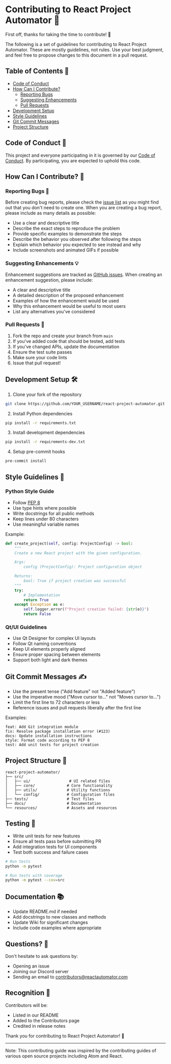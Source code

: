 # Contributing to React Project Automator 🤝

First off, thanks for taking the time to contribute! 🎉

The following is a set of guidelines for contributing to React Project Automator. These are mostly guidelines, not rules. Use your best judgment, and feel free to propose changes to this document in a pull request.

## Table of Contents 📑

- [Code of Conduct](#code-of-conduct)
- [How Can I Contribute?](#how-can-i-contribute)
  - [Reporting Bugs](#reporting-bugs-)
  - [Suggesting Enhancements](#suggesting-enhancements-)
  - [Pull Requests](#pull-requests-)
- [Development Setup](#development-setup-)
- [Style Guidelines](#style-guidelines-)
- [Git Commit Messages](#git-commit-messages-)
- [Project Structure](#project-structure-)

## Code of Conduct 📜

This project and everyone participating in it is governed by our [Code of Conduct](CODE_OF_CONDUCT.md). By participating, you are expected to uphold this code.

## How Can I Contribute? 🤔

### Reporting Bugs 🐛

Before creating bug reports, please check the [issue list](issues) as you might find out that you don't need to create one. When you are creating a bug report, please include as many details as possible:

- Use a clear and descriptive title
- Describe the exact steps to reproduce the problem
- Provide specific examples to demonstrate the steps
- Describe the behavior you observed after following the steps
- Explain which behavior you expected to see instead and why
- Include screenshots and animated GIFs if possible

### Suggesting Enhancements 💡

Enhancement suggestions are tracked as [GitHub issues](issues). When creating an enhancement suggestion, please include:

- A clear and descriptive title
- A detailed description of the proposed enhancement
- Examples of how the enhancement would be used
- Why this enhancement would be useful to most users
- List any alternatives you've considered

### Pull Requests 🔄

1. Fork the repo and create your branch from `main`
2. If you've added code that should be tested, add tests
3. If you've changed APIs, update the documentation
4. Ensure the test suite passes
5. Make sure your code lints
6. Issue that pull request!

## Development Setup 🛠️

1. Clone your fork of the repository

```bash
git clone https://github.com/YOUR_USERNAME/react-project-automator.git
```

2. Install Python dependencies

```bash
pip install -r requirements.txt
```

3. Install development dependencies

```bash
pip install -r requirements-dev.txt
```

4. Setup pre-commit hooks

```bash
pre-commit install
```

## Style Guidelines 📝

### Python Style Guide

- Follow [PEP 8](https://www.python.org/dev/peps/pep-0008/)
- Use type hints where possible
- Write docstrings for all public methods
- Keep lines under 80 characters
- Use meaningful variable names

Example:

```python
def create_project(self, config: ProjectConfig) -> bool:
    """
    Create a new React project with the given configuration.

    Args:
        config (ProjectConfig): Project configuration object

    Returns:
        bool: True if project creation was successful
    """
    try:
        # Implementation
        return True
    except Exception as e:
        self.logger.error(f"Project creation failed: {str(e)}")
        return False
```

### Qt/UI Guidelines

- Use Qt Designer for complex UI layouts
- Follow Qt naming conventions
- Keep UI elements properly aligned
- Ensure proper spacing between elements
- Support both light and dark themes

## Git Commit Messages ✍️

- Use the present tense ("Add feature" not "Added feature")
- Use the imperative mood ("Move cursor to..." not "Moves cursor to...")
- Limit the first line to 72 characters or less
- Reference issues and pull requests liberally after the first line

Examples:

```
feat: Add Git integration module
fix: Resolve package installation error (#123)
docs: Update installation instructions
style: Format code according to PEP 8
test: Add unit tests for project creation
```

## Project Structure 📁

```
react-project-automator/
├── src/
│   ├── ui/                 # UI related files
│   ├── core/              # Core functionality
│   ├── utils/             # Utility functions
│   └── config/            # Configuration files
├── tests/                 # Test files
├── docs/                  # Documentation
└── resources/             # Assets and resources
```

## Testing 🧪

- Write unit tests for new features
- Ensure all tests pass before submitting PR
- Add integration tests for UI components
- Test both success and failure cases

```bash
# Run tests
python -m pytest

# Run tests with coverage
python -m pytest --cov=src
```

## Documentation 📚

- Update README.md if needed
- Add docstrings to new classes and methods
- Update Wiki for significant changes
- Include code examples where appropriate

## Questions? 🤔

Don't hesitate to ask questions by:

- Opening an issue
- Joining our Discord server
- Sending an email to contributors@reactautomator.com

## Recognition 🌟

Contributors will be:

- Listed in our README
- Added to the Contributors page
- Credited in release notes

Thank you for contributing to React Project Automator! 🙏

---

Note: This contributing guide was inspired by the contributing guides of various open source projects including Atom and React.